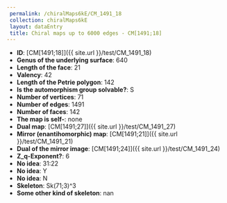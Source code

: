 ```yaml
--- 
 permalink: /chiralMaps6kE/CM_1491_18 
 collection: chiralMaps6kE
 layout: dataEntry
 title: Chiral maps up to 6000 edges - CM[1491;18]
---
```


- **ID**: [CM[1491;18]]({{ site.url }}/test/CM_1491_18)
- **Genus of the underlying surface**: 640
- **Length of the face**: 21
- **Valency**: 42
- **Length of the Petrie polygon**: 142
- **Is the automorphism group solvable?**: S
- **Number of vertices**: 71
- **Number of edges**: 1491
- **Number of faces**: 142
- **The map is self-**: none
- **Dual map**: [CM[1491;27]]({{ site.url }}/test/CM_1491_27)
- **Mirror (enantihomorphic) map**: [CM[1491;21]]({{ site.url }}/test/CM_1491_21)
- **Dual of the mirror image**: [CM[1491;24]]({{ site.url }}/test/CM_1491_24)
- **Z_q-Exponent?**: 6
- **No idea**:  31:22
- **No idea**: Y
- **No idea**: N
- **Skeleton**: Sk(71;3)^3
- **Some other kind of skeleton**: nan
